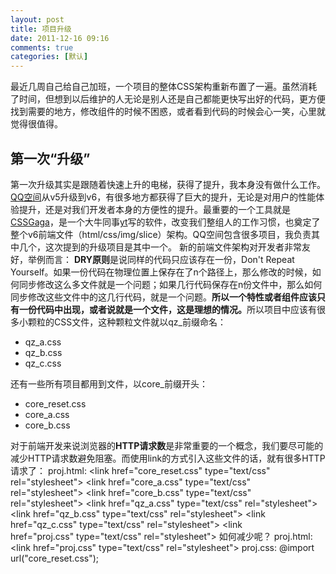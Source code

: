 ```yaml
---
layout: post
title: 项目升级
date: 2011-12-16 09:16
comments: true
categories: [默认]
---
```

最近几周自己给自己加班，一个项目的整体CSS架构重新布置了一遍。虽然消耗了时间，但想到以后维护的人无论是别人还是自己都能更快写出好的代码，更方便找到需要的地方，修改组件的时候不困惑，或者看到代码的时候会心一笑，心里就觉得很值得。
<h2>第一次“升级”</h2>
第一次升级其实是跟随着快速上升的电梯，获得了提升，我本身没有做什么工作。<a href="http://qzone.qq.com/">QQ空间</a>从v5升级到v6，有很多地方都获得了巨大的提升，无论是对用户的性能体验提升，还是对我们开发者本身的方便性的提升。最重要的一个工具就是<a href="http://www.99css.com/archives/542">CSSGaga</a>，是一个大牛同事<a href="http://www.99css.com/">yt</a>写的软件，改变我们整组人的工作习惯，也奠定了整个v6前端文件（html/css/img/slice）架构。QQ空间包含很多项目，我负责其中几个，这次提到的升级项目是其中一个。
新的前端文件架构对开发者非常友好，举例而言：
<strong>DRY原则</strong>是说同样的代码只应该存在一份，Don't Repeat Yourself。如果一份代码在物理位置上保存在了n个路径上，那么修改的时候，如何同步修改这么多文件就是一个问题；如果几行代码保存在n份文件中，那么如何同步修改这些文件中的这几行代码，就是一个问题。<strong>所以一个特性或者组件应该只有一份代码中出现，或者说就是一个文件，这是理想的情况。</strong>所以项目中应该有很多小颗粒的CSS文件，这种颗粒文件就以qz_前缀命名：
<ul>
	<li>qz_a.css</li>
	<li>qz_b.css</li>
	<li>qz_c.css</li>
</ul>
还有一些所有项目都用到文件，以core_前缀开头：
<ul>
	<li>core_reset.css</li>
	<li>core_a.css</li>
	<li>core_b.css</li>
</ul>
对于前端开发来说浏览器的<strong>HTTP请求数</strong>是非常重要的一个概念，我们要尽可能的减少HTTP请求数避免阻塞。而使用link的方式引入这些文件的话，就有很多HTTP请求了：
proj.html:
&lt;link href="core_reset.css" type="text/css" rel="stylesheet"&gt;
&lt;link href="core_a.css" type="text/css" rel="stylesheet"&gt;
&lt;link href="core_b.css" type="text/css" rel="stylesheet"&gt;
&lt;link href="qz_a.css" type="text/css" rel="stylesheet"&gt;
&lt;link href="qz_b.css" type="text/css" rel="stylesheet"&gt;
&lt;link href="qz_c.css" type="text/css" rel="stylesheet"&gt;
&lt;link href="proj.css" type="text/css" rel="stylesheet"&gt;
如何减少呢？
proj.html:
&lt;link href="proj.css" type="text/css" rel="stylesheet"&gt;
proj.css:
@import url("core_reset.css");
